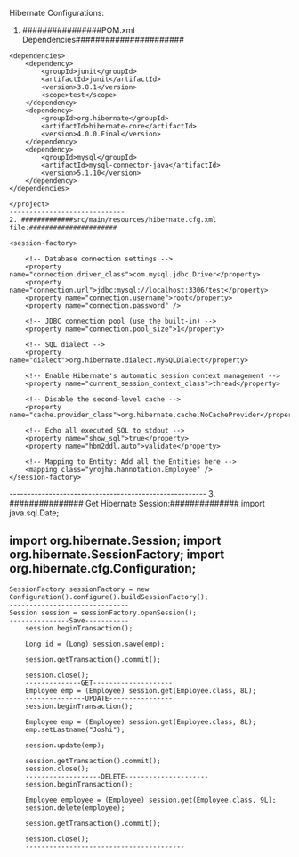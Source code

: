Hibernate Configurations:
1. ################POM.xml Dependencies######################

<project xmlns="http://maven.apache.org/POM/4.0.0" xmlns:xsi="http://www.w3.org/2001/XMLSchema-instance"
	xsi:schemaLocation="http://maven.apache.org/POM/4.0.0 http://maven.apache.org/xsd/maven-4.0.0.xsd">
	
	<dependencies>
		<dependency>
			<groupId>junit</groupId>
			<artifactId>junit</artifactId>
			<version>3.8.1</version>
			<scope>test</scope>
		</dependency>
		<dependency>
			<groupId>org.hibernate</groupId>
			<artifactId>hibernate-core</artifactId>
			<version>4.0.0.Final</version>
		</dependency>
		<dependency>
			<groupId>mysql</groupId>
			<artifactId>mysql-connector-java</artifactId>
			<version>5.1.10</version>
		</dependency>
	</dependencies>
	
	</project>
	-----------------------------
	2. #############src/main/resources/hibernate.cfg.xml file:######################
<?xml version="1.0" encoding="UTF-8"?>
<!DOCTYPE hibernate-configuration PUBLIC "-//Hibernate/Hibernate Configuration DTD 3.0//EN" "http://hibernate.sourceforge.net/hibernate-configuration-3.0.dtd">

<hibernate-configuration>

	<session-factory>

		<!-- Database connection settings -->
		<property name="connection.driver_class">com.mysql.jdbc.Driver</property>
		<property name="connection.url">jdbc:mysql://localhost:3306/test</property>
		<property name="connection.username">root</property>
		<property name="connection.password" />

		<!-- JDBC connection pool (use the built-in) -->
		<property name="connection.pool_size">1</property>

		<!-- SQL dialect -->
		<property name="dialect">org.hibernate.dialect.MySQLDialect</property>

		<!-- Enable Hibernate's automatic session context management -->
		<property name="current_session_context_class">thread</property>

		<!-- Disable the second-level cache -->
		<property name="cache.provider_class">org.hibernate.cache.NoCacheProvider</property>

		<!-- Echo all executed SQL to stdout -->
		<property name="show_sql">true</property>
		<property name="hbm2ddl.auto">validate</property>
		
		<!-- Mapping to Entity: Add all the Entities here -->
		<mapping class="yrojha.hannotation.Employee" />
	</session-factory>

</hibernate-configuration>
-------------------------------------------------------
3. ###############	Get Hibernate Session:##############
	import java.sql.Date;

import org.hibernate.Session;
import org.hibernate.SessionFactory;
import org.hibernate.cfg.Configuration;
-------------------------------
	SessionFactory sessionFactory = new Configuration().configure().buildSessionFactory();
	------------------------------
	Session session = sessionFactory.openSession();
	---------------Save-----------
		session.beginTransaction();
	
		Long id = (Long) session.save(emp);

		session.getTransaction().commit();
		
		session.close();
		--------------GET--------------------
		Employee emp = (Employee) session.get(Employee.class, 8L);
		---------------UPDATE----------------
		session.beginTransaction();

		Employee emp = (Employee) session.get(Employee.class, 8L);
		emp.setLastname("Joshi");

		session.update(emp);

		session.getTransaction().commit();
		session.close();
		-------------------DELETE---------------------
		session.beginTransaction();

		Employee employee = (Employee) session.get(Employee.class, 9L);
		session.delete(employee);

		session.getTransaction().commit();

		session.close();
		----------------------------------------
		
		
